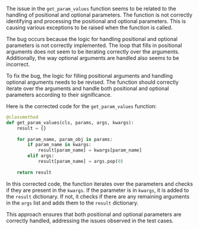 The issue in the `get_param_values` function seems to be related to the handling of positional and optional parameters. The function is not correctly identifying and processing the positional and optional parameters. This is causing various exceptions to be raised when the function is called.

The bug occurs because the logic for handling positional and optional parameters is not correctly implemented. The loop that fills in positional arguments does not seem to be iterating correctly over the arguments. Additionally, the way optional arguments are handled also seems to be incorrect.

To fix the bug, the logic for filling positional arguments and handling optional arguments needs to be revised. The function should correctly iterate over the arguments and handle both positional and optional parameters according to their significance.

Here is the corrected code for the `get_param_values` function:

```python
@classmethod
def get_param_values(cls, params, args, kwargs):
    result = {}
    
    for param_name, param_obj in params:
        if param_name in kwargs:
            result[param_name] = kwargs[param_name]
        elif args:
            result[param_name] = args.pop(0)
    
    return result
```

In this corrected code, the function iterates over the parameters and checks if they are present in the `kwargs`. If the parameter is in `kwargs`, it is added to the `result` dictionary. If not, it checks if there are any remaining arguments in the `args` list and adds them to the `result` dictionary.

This approach ensures that both positional and optional parameters are correctly handled, addressing the issues observed in the test cases.